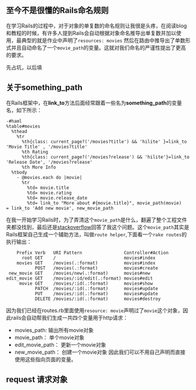 ## 至今不是很懂的Rails命名规则
在学习Rails的过程中，对于对象的单复数的命名规则让我很是头疼，在阅读blog和教程的时候，有许多人提到Rails会自动根据对象命名推导出单复数并加以使用，最典型的就是作业中声明了`resources: movies` 然后在路由中推导出了单数形式并且自动命名了一个`movie_path`的变量。这就对我们命名的严谨性提出了更高的要求。

先占坑，以后填


## 关于something_path
在Rails框架中，在**link_to**方法后面经常跟着一些名为**something_path**的变量名，如下所示：
```haml
-#haml
%table#movies
  %thead
    %tr
      %th{class: current_page?('/movies?title') && 'hilite' }=link_to 'Movie Title' , '/movies?title'
      %th Rating
      %th{class: current_page?('/movies?release') && 'hilite'}=link_to 'Release Date', '/movies?release'
      %th More Info
  %tbody
    - @movies.each do |movie|
      %tr
        %td= movie.title 
        %td= movie.rating
        %td= movie.release_date
        %td= link_to "More about #{movie.title}", movie_path(movie)
= link_to 'Add new movie', new_movie_path
```
在我一开始学习Rails时，为了弄清这个`movie_path`是什么，翻遍了整个工程文件夹都没找到，最后还是[stackoverflow](https://stackoverflow.com/questions/25820138/what-is-the-path-method-in-ruby-on-rails)回答了我这个问题。这个`movie_path`其实是Rails框架自己生成一个辅助方法，叫做`route helper`,下面看一个`rake routes`的执行输出：
```
    Prefix Verb   URI Pattern                Controller#Action
      root GET    /                          movies#index
    movies GET    /movies(.:format)          movies#index
           POST   /movies(.:format)          movies#create
 new_movie GET    /movies/new(.:format)      movies#new
edit_movie GET    /movies/:id/edit(.:format) movies#edit
     movie GET    /movies/:id(.:format)      movies#show
           PATCH  /movies/:id(.:format)      movies#update
           PUT    /movies/:id(.:format)      movies#update
           DELETE /movies/:id(.:format)      movies#destroy
```
因为我们已经在routes.rb里面使用`resource: movie`声明过了`movie`这个对象，因此rails会自动帮我们生成一共四个变量用于http请求：
* movies_path: 输出所有movie对象
* movie_path： 单个movie对象
* edit_movie_path： 更新一个movie对象
* new_movie_path： 创建一个movie对象
因此我们可以不用自己声明而直接使用这些指向页面的变量。

## request 请求对象